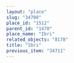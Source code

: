 ```yaml
---
layout: "place"
slug: "34708"
place_id: "1512"
parent_id: "1470"
place_name: "Ibri"
related_objects: "8178"
title: "Ibri"
previous_item: "34711"
---
```

